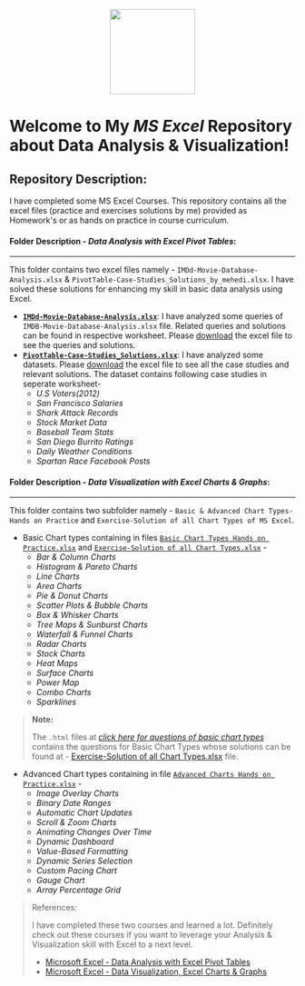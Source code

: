<p align="center">
  <img height=150 src="https://raw.githubusercontent.com/ybg345/MS-Excel/master/Images/Excel_Logo.png">

</p>

# Welcome to My _MS Excel_ Repository about Data Analysis & Visualization!

## Repository Description: 
I have completed some MS Excel Courses. This repository contains all the excel files (practice and exercises solutions by me) provided as Homework's or as hands on practice in course curriculum.

#### Folder Description - _Data Analysis with Excel Pivot Tables_:
-----------------------------------------------------------------
  
This folder contains two excel files namely - `IMDd-Movie-Database-Analysis.xlsx` & `PivotTable-Case-Studies_Solutions_by_mehedi.xlsx`. I have solved these solutions for enhancing my skill in basic data analysis using Excel.

- [**`IMDd-Movie-Database-Analysis.xlsx`**](https://github.com/ybg345/MS-Excel/blob/master/Data%20Analysis%20with%20Excel%20Pivot%20Tables/IMDd-Movie-Database-Analysis.xlsx):  I have analyzed some queries of `IMDB-Movie-Database-Analysis.xlsx` file. Related queries and solutions can be found in respective worksheet. Please [download](https://github.com/ybg345/MS-Excel/blob/master/Data%20Analysis%20with%20Excel%20Pivot%20Tables/IMDd-Movie-Database-Analysis.xlsx) the excel file to see the queries and solutions. 
- [**`PivotTable-Case-Studies_Solutions.xlsx`**](https://github.com/ybg345/MS-Excel/blob/master/Data%20Analysis%20with%20Excel%20Pivot%20Tables/PivotTable-Case-Studies_Solutions_by_mehedi.xlsx): I have analyzed some datasets. Please [download](PivotTable-Case-Studies_Solutions.xlsx) the excel file to see all the case studies and relevant solutions. The dataset contains following case studies in seperate worksheet-
  - _U.S Voters(2012)_
  - _San Francisco Salaries_
  - _Shark Attack Records_
  - _Stock Market Data_
  - _Baseball Team Stats_
  - _San Diego Burrito Ratings_
  - _Daily Weather Conditions_
  - _Spartan Race Facebook Posts_






#### Folder Description - _Data Visualization with Excel Charts & Graphs_:
--------------------------------------------------------------------------
    
This folder contains two subfolder namely - `Basic & Advanced Chart Types-Hands on Practice` and `Exercise-Solution of all Chart Types of MS Excel`.

- Basic Chart types containing in files [`Basic Chart Types Hands on Practice.xlsx`](https://github.com/ybg345/MS-Excel/blob/master/Data%20Visualization%20Charts%20%26%20Graphs%20with%20MS%20Excel/Basic%20%26%20Advanced%20Chart%20Types-Hands%20on%20Practice/Basic%20Chart%20Types%20Hands%20on%20Practice.xlsx) and [`Exercise-Solution of all Chart Types.xlsx`](https://github.com/ybg345/MS-Excel/blob/master/Data%20Visualization%20Charts%20%26%20Graphs%20with%20MS%20Excel/Exercise-Solution%20of%20all%20Chart%20Types%20of%20MS%20Excel/Exercise-Solution%20of%20all%20Chart%20Types.xlsx) - 
  - _Bar & Column Charts_
  - _Histogram & Pareto Charts_
  - _Line Charts_
  - _Area Charts_
  - _Pie & Donut Charts_
  - _Scatter Plots & Bubble Charts_
  - _Box & Whisker Charts_
  - _Tree Maps & Sunburst Charts_
  - _Waterfall & Funnel Charts_
  - _Radar Charts_
  - _Stock Charts_
  - _Heat Maps_
  - _Surface Charts_
  - _Power Map_
  - _Combo Charts_
  - _Sparklines_

> **Note:**
> 
> The `.html` files at [_click here for questions of basic chart types_](https://github.com/ybg345/MS-Excel/tree/master/Data%20Visualization%20Charts%20%26%20Graphs%20with%20MS%20Excel/Exercise-Solution%20of%20all%20Chart%20Types%20of%20MS%20Excel) contains the questions for Basic Chart Types whose solutions can be found at - [Exercise-Solution of all Chart Types.xlsx](https://github.com/ybg345/MS-Excel/blob/master/Data%20Visualization%20Charts%20%26%20Graphs%20with%20MS%20Excel/Exercise-Solution%20of%20all%20Chart%20Types%20of%20MS%20Excel/Exercise-Solution%20of%20all%20Chart%20Types.xlsx) file. 


- Advanced Chart types containing in file [`Advanced Charts Hands on Practice.xlsx`](https://github.com/ybg345/MS-Excel/blob/master/Data%20Visualization%20Charts%20%26%20Graphs%20with%20MS%20Excel/Basic%20%26%20Advanced%20Chart%20Types-Hands%20on%20Practice/Advanced%20Charts%20Hands%20on%20Practice.xlsx) - 
  - _Image Overlay Charts_
  - _Binary Date Ranges_
  - _Automatic Chart Updates_
  - _Scroll & Zoom Charts_
  - _Animating Changes Over Time_
  - _Dynamic Dashboard_
  - _Value-Based Formatting_
  - _Dynamic Series Selection_
  - _Custom Pacing Chart_
  - _Gauge Chart_
  - _Array Percentage Grid_


> References:  
> 
> I have completed these two courses and learned a lot. Definitely check out these courses if you want to leverage your Analysis & Visualization skill with Excel to a next level. 
> - [Microsoft Excel - Data Analysis with Excel Pivot Tables](https://www.udemy.com/data-analysis-with-excel-pivot-tables/)  
> - [Microsoft Excel - Data Visualization, Excel Charts & Graphs](https://www.udemy.com/course/advanced-excel-charts-graphs/)  
> 

